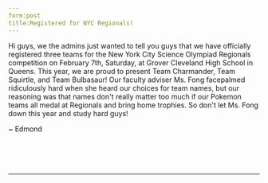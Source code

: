 ```yaml
---
form:post
title:Registered for NYC Regionals!
---
```



Hi guys, we the admins just wanted to tell you guys that we have officially registered three teams for the New York City Science Olympiad Regionals competition on February 7th, Saturday, at Grover Cleveland High School in Queens. This year, we are proud to present Team Charmander, Team Squirtle, and Team Bulbasaur! Our faculty adviser Ms. Fong facepalmed ridiculously hard when she heard our choices for team names, but our reasoning was that names don't really matter too much if our Pokemon teams all medal at Regionals and bring home trophies. So don't let Ms. Fong down this year and study hard guys!


~ Edmond
<br>
<br>
<br>
<br>
<br>
<hr>
<br>
<br>
<br>
<br>
<br>
